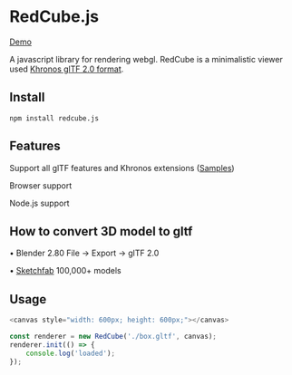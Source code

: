 # RedCube.js

[Demo](https://reon90.github.io/redcube/)

A javascript library for rendering webgl. RedCube is a minimalistic viewer used [Khronos glTF 2.0 format](https://github.com/KhronosGroup/glTF/tree/master/specification/2.0).

## Install
```
npm install redcube.js
```

## Features

Support all glTF features and Khronos extensions ([Samples](https://github.com/KhronosGroup/glTF-Sample-Models/tree/master/2.0))

Browser support

Node.js support

## How to convert 3D model to gltf

&bull; Blender 2.80 File -> Export -> glTF 2.0

&bull; [Sketchfab](https://sketchfab.com/models?features=downloadable&sort_by=-likeCount) 100,000+ models

## Usage

```js
<canvas style="width: 600px; height: 600px;"></canvas>

const renderer = new RedCube('./box.gltf', canvas);
renderer.init(() => {
    console.log('loaded');
});
```
